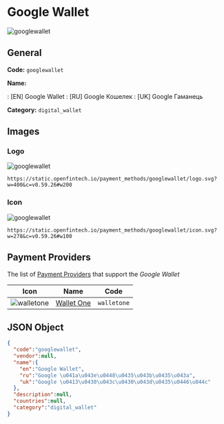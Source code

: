 
# Google Wallet 
![googlewallet](https://static.openfintech.io/payment_methods/googlewallet/logo.svg?w=400&c=v0.59.26#w200)  

## General 
**Code:** `googlewallet` 
 
**Name:** 
 
:	[EN] Google Wallet 
:	[RU] Google Кошелек 
:	[UK] Google Гаманець 
 
**Category:** `digital_wallet` 
 

## Images 

### Logo 
![googlewallet](https://static.openfintech.io/payment_methods/googlewallet/logo.svg?w=400&c=v0.59.26#w200)  

```
https://static.openfintech.io/payment_methods/googlewallet/logo.svg?w=400&c=v0.59.26#w200
```  

### Icon 
![googlewallet](https://static.openfintech.io/payment_methods/googlewallet/icon.svg?w=278&c=v0.59.26#w100)  

```
https://static.openfintech.io/payment_methods/googlewallet/icon.svg?w=278&c=v0.59.26#w100
```  

## Payment Providers 
 
The list of [Payment Providers](/payment-providers/) that support the _Google Wallet_ 

|Icon|Name|Code| 
|:---:|:---:|:---:| 
|![walletone](https://static.openfintech.io/payment_providers/walletone/icon.svg?w=278&c=v0.59.26#w100) |[Wallet One](/payment-providers/walletone/)|`walletone`| 
 

## JSON Object 

```json
{
  "code":"googlewallet",
  "vendor":null,
  "name":{
    "en":"Google Wallet",
    "ru":"Google \u041a\u043e\u0448\u0435\u043b\u0435\u043a",
    "uk":"Google \u0413\u0430\u043c\u0430\u043d\u0435\u0446\u044c"
  },
  "description":null,
  "countries":null,
  "category":"digital_wallet"
}
```  
